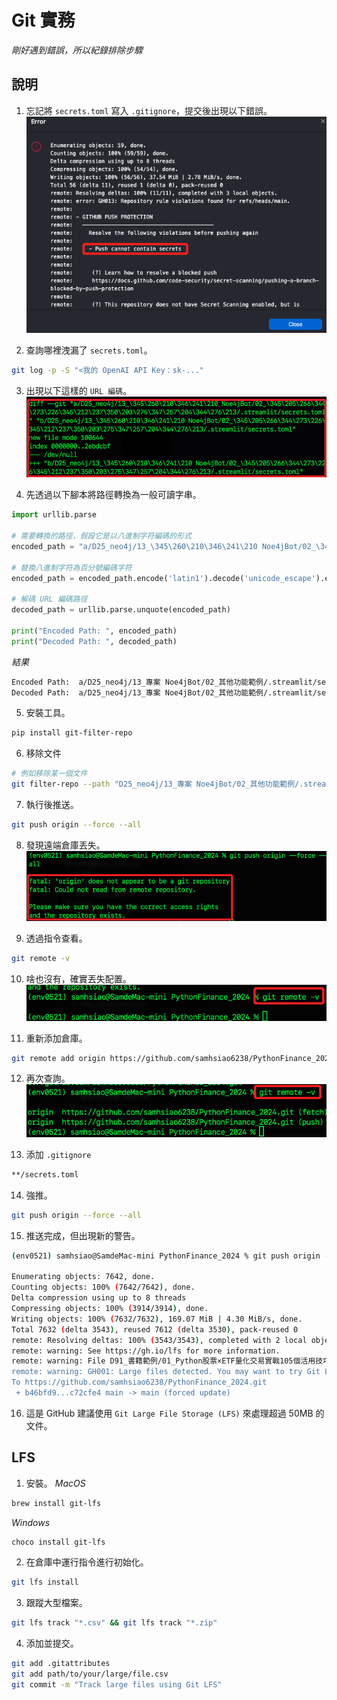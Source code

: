 # Git 實務

_剛好遇到錯誤，所以紀錄排除步驟_

## 說明

1. 忘記將 `secrets.toml` 寫入 `.gitignore`，提交後出現以下錯誤。
![](images/img_69.png)

2. 查詢哪裡洩漏了 `secrets.toml`。
```bash
git log -p -S "<我的 OpenAI API Key：sk-..."
```

3. 出現以下這樣的 `URL 編碼`。
![](images/img_70.png)

4. 先透過以下腳本將路徑轉換為一般可讀字串。
```python
import urllib.parse

# 需要轉換的路徑，假設它是以八進制字符編碼的形式
encoded_path = "a/D25_neo4j/13_\345\260\210\346\241\210 Noe4jBot/02_\345\205\266\344\273\226\345\212\237\350\203\275\347\257\204\344\276\213/.streamlit/secrets.toml" "b/D25_neo4j/13_\345\260\210\346\241\210 Noe4jBot/02_\345\205\266\344\273\226\345\212\237\350\203\275\347\257\204\344\276\213/.streamlit/secrets.toml"

# 替換八進制字符為百分號編碼字符
encoded_path = encoded_path.encode('latin1').decode('unicode_escape').encode('latin1').decode('utf-8')

# 解碼 URL 編碼路徑
decoded_path = urllib.parse.unquote(encoded_path)

print("Encoded Path: ", encoded_path)
print("Decoded Path: ", decoded_path)
```
_結果_
```bash
Encoded Path:  a/D25_neo4j/13_專案 Noe4jBot/02_其他功能範例/.streamlit/secrets.tomlb/D25_neo4j/13_專案 Noe4jBot/02_其他功能範例/.streamlit/secrets.toml
Decoded Path:  a/D25_neo4j/13_專案 Noe4jBot/02_其他功能範例/.streamlit/secrets.tomlb/D25_neo4j/13_專案 Noe4jBot/02_其他功能範例/.streamlit/secrets.toml
```

5. 安裝工具。
```bash
pip install git-filter-repo
```

6. 移除文件
```bash
# 例如移除某一個文件
git filter-repo --path "D25_neo4j/13_專案 Noe4jBot/02_其他功能範例/.streamlit/secrets.toml" --path "D25_neo4j/13_專案 Noe4jBot/02_其他功能範例/03_MongoDB+LangChain.ipynb" --invert-paths --force

```

7. 執行後推送。
```bash
git push origin --force --all
```

8. 發現遠端倉庫丟失。
![](images/img_71.png)

9. 透過指令查看。
```bash
git remote -v
```

10. 啥也沒有，確實丟失配置。
![](images/img_72.png)

11. 重新添加倉庫。
```bash
git remote add origin https://github.com/samhsiao6238/PythonFinance_2024.git
```

12. 再次查詢。
![](images/img_73.png)

13. 添加 `.gitignore`
```bash
**/secrets.toml
```

14. 強推。
```bash
git push origin --force --all
```

15. 推送完成，但出現新的警告。
```bash
(env0521) samhsiao@SamdeMac-mini PythonFinance_2024 % git push origin --force --all

Enumerating objects: 7642, done.
Counting objects: 100% (7642/7642), done.
Delta compression using up to 8 threads
Compressing objects: 100% (3914/3914), done.
Writing objects: 100% (7632/7632), 169.07 MiB | 4.30 MiB/s, done.
Total 7632 (delta 3543), reused 7612 (delta 3530), pack-reused 0
remote: Resolving deltas: 100% (3543/3543), completed with 2 local objects.
remote: warning: See https://gh.io/lfs for more information.
remote: warning: File D91_書籍範例/01_Python股票×ETF量化交易實戰105個活用技巧/範例程式碼_20231120/三大法人爬蟲資料.csv is 73.63 MB; this is larger than GitHub's recommended maximum file size of 50.00 MB
remote: warning: GH001: Large files detected. You may want to try Git Large File Storage - https://git-lfs.github.com.
To https://github.com/samhsiao6238/PythonFinance_2024.git
 + b46bfd9...c72cfe4 main -> main (forced update)
```

16. 這是 GitHub 建議使用 `Git Large File Storage (LFS)` 來處理超過 50MB 的文件。

## LFS

1. 安裝。
_MacOS_
```bash
brew install git-lfs
```
_Windows_
```bash
choco install git-lfs
```

2. 在倉庫中運行指令進行初始化。
```bash
git lfs install
```

3. 跟蹤大型檔案。
```bash
git lfs track "*.csv" && git lfs track "*.zip"
```

4. 添加並提交。
```bash
git add .gitattributes
git add path/to/your/large/file.csv
git commit -m "Track large files using Git LFS"
```